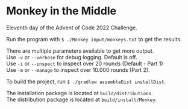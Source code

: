 # Monkey in the Middle

Eleventh day of the Advent of Code 2022 Challenge.

Run the program with `$ ./Monkey input/monkeys.txt` to get the results.

There are multiple parameters available to get more output.  
Use `-v` or `--verbose` for debug logging. Default is off.  
Use `-i` or `--inspect` to inspect over 20 rounds (Default - Part 1)  
Use `-m` or `--manage` to inspect over 10.000 rounds (Part 2).

To build the project, run `$ ./gradlew assembleDist installDist`.

The installation package is located at `build/distributions`.  
The distribution package is located at `build/install/Monkey`.
